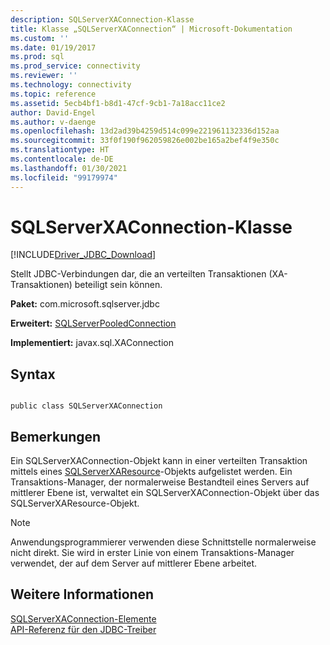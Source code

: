 ```yaml
---
description: SQLServerXAConnection-Klasse
title: Klasse „SQLServerXAConnection“ | Microsoft-Dokumentation
ms.custom: ''
ms.date: 01/19/2017
ms.prod: sql
ms.prod_service: connectivity
ms.reviewer: ''
ms.technology: connectivity
ms.topic: reference
ms.assetid: 5ecb4bf1-b8d1-47cf-9cb1-7a18acc11ce2
author: David-Engel
ms.author: v-daenge
ms.openlocfilehash: 13d2ad39b4259d514c099e221961132336d152aa
ms.sourcegitcommit: 33f0f190f962059826e002be165a2bef4f9e350c
ms.translationtype: HT
ms.contentlocale: de-DE
ms.lasthandoff: 01/30/2021
ms.locfileid: "99179974"
---
```

# <a name="sqlserverxaconnection-class"></a>SQLServerXAConnection-Klasse
[!INCLUDE[Driver_JDBC_Download](../../../includes/driver_jdbc_download.md)]

  Stellt JDBC-Verbindungen dar, die an verteilten Transaktionen (XA-Transaktionen) beteiligt sein können.  
  
 **Paket:** com.microsoft.sqlserver.jdbc  
  
 **Erweitert:** [SQLServerPooledConnection](../../../connect/jdbc/reference/sqlserverpooledconnection-class.md)  
  
 **Implementiert:** javax.sql.XAConnection  
  
## <a name="syntax"></a>Syntax  
  
```  
  
public class SQLServerXAConnection  
```  
  
## <a name="remarks"></a>Bemerkungen  
 Ein SQLServerXAConnection-Objekt kann in einer verteilten Transaktion mittels eines [SQLServerXAResource](../../../connect/jdbc/reference/sqlserverxaresource-class.md)-Objekts aufgelistet werden. Ein Transaktions-Manager, der normalerweise Bestandteil eines Servers auf mittlerer Ebene ist, verwaltet ein SQLServerXAConnection-Objekt über das SQLServerXAResource-Objekt.  
  
> [!NOTE]  
>  Anwendungsprogrammierer verwenden diese Schnittstelle normalerweise nicht direkt. Sie wird in erster Linie von einem Transaktions-Manager verwendet, der auf dem Server auf mittlerer Ebene arbeitet.  
  
## <a name="see-also"></a>Weitere Informationen  
 [SQLServerXAConnection-Elemente](../../../connect/jdbc/reference/sqlserverxaconnection-members.md)   
 [API-Referenz für den JDBC-Treiber](../../../connect/jdbc/reference/jdbc-driver-api-reference.md)  
  
  
